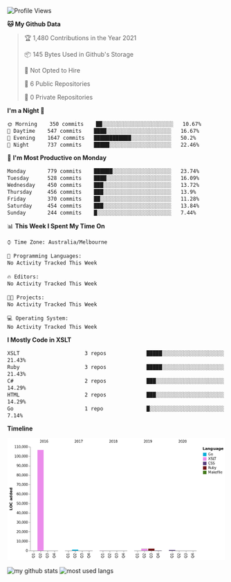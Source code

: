 <!--START_SECTION:waka-->
![Profile Views](http://img.shields.io/badge/Profile%20Views-0-blue)

**🐱 My Github Data** 

> 🏆 1,480 Contributions in the Year 2021
 > 
> 📦 145 Bytes Used in Github's Storage 
 > 
> 🚫 Not Opted to Hire
 > 
> 📜 6 Public Repositories 
 > 
> 🔑 0 Private Repositories  
 > 
**I'm a Night 🦉** 

```text
🌞 Morning    350 commits    ██░░░░░░░░░░░░░░░░░░░░░░░   10.67% 
🌆 Daytime    547 commits    ████░░░░░░░░░░░░░░░░░░░░░   16.67% 
🌃 Evening    1647 commits   ████████████░░░░░░░░░░░░░   50.2% 
🌙 Night      737 commits    █████░░░░░░░░░░░░░░░░░░░░   22.46%

```
📅 **I'm Most Productive on Monday** 

```text
Monday       779 commits    ██████░░░░░░░░░░░░░░░░░░░   23.74% 
Tuesday      528 commits    ████░░░░░░░░░░░░░░░░░░░░░   16.09% 
Wednesday    450 commits    ███░░░░░░░░░░░░░░░░░░░░░░   13.72% 
Thursday     456 commits    ███░░░░░░░░░░░░░░░░░░░░░░   13.9% 
Friday       370 commits    ██░░░░░░░░░░░░░░░░░░░░░░░   11.28% 
Saturday     454 commits    ███░░░░░░░░░░░░░░░░░░░░░░   13.84% 
Sunday       244 commits    █░░░░░░░░░░░░░░░░░░░░░░░░   7.44%

```


📊 **This Week I Spent My Time On** 

```text
⌚︎ Time Zone: Australia/Melbourne

💬 Programming Languages: 
No Activity Tracked This Week

🔥 Editors: 
No Activity Tracked This Week

🐱‍💻 Projects: 
No Activity Tracked This Week

💻 Operating System: 
No Activity Tracked This Week

```

**I Mostly Code in XSLT** 

```text
XSLT                     3 repos             █████░░░░░░░░░░░░░░░░░░░░   21.43% 
Ruby                     3 repos             █████░░░░░░░░░░░░░░░░░░░░   21.43% 
C#                       2 repos             ███░░░░░░░░░░░░░░░░░░░░░░   14.29% 
HTML                     2 repos             ███░░░░░░░░░░░░░░░░░░░░░░   14.29% 
Go                       1 repo              █░░░░░░░░░░░░░░░░░░░░░░░░   7.14%

```


**Timeline**

![Chart not found](https://raw.githubusercontent.com/opoudjis/opoudjis/main/charts/bar_graph.png) 


<!--END_SECTION:waka-->


![my github stats](https://github-readme-stats.vercel.app/api?username=opoudjis&show_icons=true&theme=tokyonight&line_height=27)
![most used langs](https://github-readme-stats.vercel.app/api/top-langs/?username=opoudjis&hide=css,html&theme=tokyonight)

<!--
**opoudjis/opoudjis** is a ✨ _special_ ✨ repository because its `README.md` (this file) appears on your GitHub profile.

Here are some ideas to get you started:

- 🔭 I’m currently working on ...
- 🌱 I’m currently learning ...
- 👯 I’m looking to collaborate on ...
- 🤔 I’m looking for help with ...
- 💬 Ask me about ...
- 📫 How to reach me: ...
- 😄 Pronouns: ...
- ⚡ Fun fact: ...
-->
